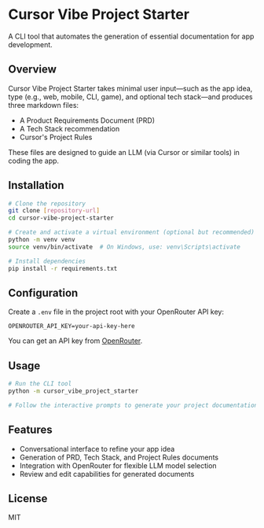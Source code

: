 # Cursor Vibe Project Starter

A CLI tool that automates the generation of essential documentation for app development.

## Overview

Cursor Vibe Project Starter takes minimal user input—such as the app idea, type (e.g., web, mobile, CLI, game), and optional tech stack—and produces three markdown files:
- A Product Requirements Document (PRD)
- A Tech Stack recommendation
- Cursor's Project Rules

These files are designed to guide an LLM (via Cursor or similar tools) in coding the app.

## Installation

```bash
# Clone the repository
git clone [repository-url]
cd cursor-vibe-project-starter

# Create and activate a virtual environment (optional but recommended)
python -m venv venv
source venv/bin/activate  # On Windows, use: venv\Scripts\activate

# Install dependencies
pip install -r requirements.txt
```

## Configuration

Create a `.env` file in the project root with your OpenRouter API key:

```
OPENROUTER_API_KEY=your-api-key-here
```

You can get an API key from [OpenRouter](https://openrouter.ai/).

## Usage

```bash
# Run the CLI tool
python -m cursor_vibe_project_starter

# Follow the interactive prompts to generate your project documentation
```

## Features

- Conversational interface to refine your app idea
- Generation of PRD, Tech Stack, and Project Rules documents
- Integration with OpenRouter for flexible LLM model selection
- Review and edit capabilities for generated documents

## License

MIT 